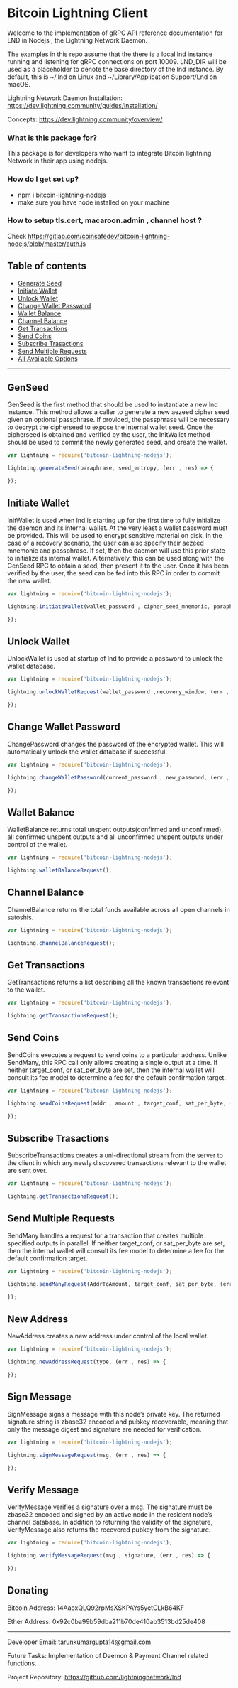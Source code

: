 # Bitcoin Lightning Client 

Welcome to the implementation of gRPC API reference documentation for LND in Nodejs , the Lightning Network Daemon. 

The examples in this repo assume that the there is a local lnd instance running and listening for gRPC connections on port 10009. LND_DIR will be used as a placeholder to denote the base directory of the lnd instance. By default, this is ~/.lnd on Linux and ~/Library/Application Support/Lnd on macOS.


Lightning Network Daemon Installation: https://dev.lightning.community/guides/installation/

Concepts: https://dev.lightning.community/overview/


### What is this package for? ###

This package is for developers who want to integrate Bitcoin lightning Network in their app using nodejs.

### How do I get set up? ###

* npm i bitcoin-lightning-nodejs
* make sure you have node installed on your machine


### How to setup tls.cert, macaroon.admin , channel host ? ###

Check https://gitlab.com/coinsafedev/bitcoin-lightning-nodejs/blob/master/auth.js

## Table of contents

- [Generate Seed](#genseed)
- [Initiate Wallet](#initiate-wallet)
- [Unlock Wallet](#unlock-wallet)
- [Change Wallet Password](#change-wallet-password)
- [Wallet Balance](#wallet-balance)
- [Channel Balance](#channel-balance)
- [Get Transactions ](#get-transactions)
- [Send Coins](#send-coins)
- [Subscribe Trasactions](#subscribe-trasactions)
- [Send Multiple Requests](#send-multiple-requests)
- [All Available Options](#new-address)

---

## GenSeed 

GenSeed is the first method that should be used to instantiate a new lnd instance. This method allows a caller to generate a new aezeed cipher seed given an optional passphrase. If provided, the passphrase will be necessary to decrypt the cipherseed to expose the internal wallet seed. Once the cipherseed is obtained and verified by the user, the InitWallet method should be used to commit the newly generated seed, and create the wallet.

```js
var lightning = require('bitcoin-lightning-nodejs');

lightning.generateSeed(paraphrase, seed_entropy, (err , res) => {

});
```

## Initiate Wallet 

InitWallet is used when lnd is starting up for the first time to fully initialize the daemon and its internal wallet. At the very least a wallet password must be provided. This will be used to encrypt sensitive material on disk. In the case of a recovery scenario, the user can also specify their aezeed mnemonic and passphrase. If set, then the daemon will use this prior state to initialize its internal wallet. Alternatively, this can be used along with the GenSeed RPC to obtain a seed, then present it to the user. Once it has been verified by the user, the seed can be fed into this RPC in order to commit the new wallet.

```js
var lightning = require('bitcoin-lightning-nodejs');

lightning.initiateWallet(wallet_password , cipher_seed_mnemonic, paraphrase, recovery_window, (err , res) => {

});

```

## Unlock Wallet

UnlockWallet is used at startup of lnd to provide a password to unlock the wallet database.


```js
var lightning = require('bitcoin-lightning-nodejs');

lightning.unlockWalletRequest(wallet_password ,recovery_window, (err , res) => {

});

```

## Change Wallet Password

ChangePassword changes the password of the encrypted wallet. This will automatically unlock the wallet database if successful.


```js
var lightning = require('bitcoin-lightning-nodejs');

lightning.changeWalletPassword(current_password , new_password, (err , res) => {

});

```

## Wallet Balance 

WalletBalance returns total unspent outputs(confirmed and unconfirmed), all confirmed unspent outputs and all unconfirmed unspent outputs under control of the wallet.

```js
var lightning = require('bitcoin-lightning-nodejs');

lightning.walletBalanceRequest();

```

## Channel Balance 

ChannelBalance returns the total funds available across all open channels in satoshis.

```js
var lightning = require('bitcoin-lightning-nodejs');

lightning.channelBalanceRequest();

```

## Get Transactions 

GetTransactions returns a list describing all the known transactions relevant to the wallet.

```js
var lightning = require('bitcoin-lightning-nodejs');

lightning.getTransactionsRequest();

```

## Send Coins 

SendCoins executes a request to send coins to a particular address. Unlike SendMany, this RPC call only allows creating a single output at a time. If neither target_conf, or sat_per_byte are set, then the internal wallet will consult its fee model to determine a fee for the default confirmation target.

```js
var lightning = require('bitcoin-lightning-nodejs');

lightning.sendCoinsRequest(addr , amount , target_conf, sat_per_byte, (err , res) => {

});

```

## Subscribe Trasactions 

SubscribeTransactions creates a uni-directional stream from the server to the client in which any newly discovered transactions relevant to the wallet are sent over.

```js
var lightning = require('bitcoin-lightning-nodejs');

lightning.getTransactionsRequest();

```

## Send Multiple Requests

SendMany handles a request for a transaction that creates multiple specified outputs in parallel. If neither target_conf, or sat_per_byte are set, then the internal wallet will consult its fee model to determine a fee for the default confirmation target.

```js
var lightning = require('bitcoin-lightning-nodejs');

lightning.sendManyRequest(AddrToAmount, target_conf, sat_per_byte, (err , res) => {

});

```

## New Address 

NewAddress creates a new address under control of the local wallet.

```js
var lightning = require('bitcoin-lightning-nodejs');

lightning.newAddressRequest(type, (err , res) => {

});

```

## Sign Message 

SignMessage signs a message with this node’s private key. The returned signature string is zbase32 encoded and pubkey recoverable, meaning that only the message digest and signature are needed for verification.

```js
var lightning = require('bitcoin-lightning-nodejs');

lightning.signMessageRequest(msg, (err , res) => {

});

```

## Verify Message 

VerifyMessage verifies a signature over a msg. The signature must be zbase32 encoded and signed by an active node in the resident node’s channel database. In addition to returning the validity of the signature, VerifyMessage also returns the recovered pubkey from the signature.

```js
var lightning = require('bitcoin-lightning-nodejs');

lightning.verifyMessageRequest(msg , signature, (err , res) => {

});

```

## Donating

Bitcoin Address: 14AaoxQLQ92rpMsXSKPAYs5yetCLkB64KF

Ether Address: 0x92c0ba99b59dba211b70de410ab3513bd25de408

---


Developer Email: tarunkumargupta14@gmail.com

Future Tasks: Implementation of Daemon & Payment Channel related functions.

Project Repository: https://github.com/lightningnetwork/lnd 


